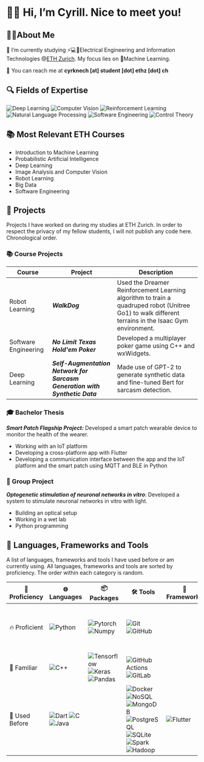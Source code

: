 # 👋😊 Hi, I’m Cyrill. Nice to meet you!

## 🙋‍♂️About Me
‍🔬 I’m currently studying ⚡💻🔌Electrical Engineering and Information Technologies @[ETH Zurich](https://ethz.ch/en.html).
My focus lies on 🧠Machine Learning.

📧 You can reach me at **cyrknech [at] student [dot] ethz [dot] ch**


## 🔍 Fields of Expertise
![Deep Learning](https://img.shields.io/badge/Deep%20Learning-%23FF6F00.svg?style=for-the-badge&logo=Deep%20Learning&logoColor=white)
![Computer Vision](https://img.shields.io/badge/Computer%20Vision-%23013243.svg?style=for-the-badge&logo=Computer%20Vision&logoColor=white)
![Reinforcement Learning](https://img.shields.io/badge/Reinforcement%20Learning-%23150458.svg?style=for-the-badge&logo=Reinforcement%20Learning&logoColor=white)
![Natural Language Processing](https://img.shields.io/badge/Natural%20Language%20Processing-%23008080.svg?style=for-the-badge&logo=Natural%20Language%20Processing&logoColor=white)
![Software Engineering](https://img.shields.io/badge/Software%20Engineering-%23007ACC.svg?style=for-the-badge&logo=Software%20Engineering&logoColor=white)
![Control Theory](https://img.shields.io/badge/Control%20Theory-%2300599C.svg?style=for-the-badge&logo=Control%20Theory&logoColor=white)

## 📚 Most Relevant ETH Courses
- Introduction to Machine Learning
- Probabilistic Artificial Intelligence
- Deep Learning
- Image Analysis and Computer Vision
- Robot Learning
- Big Data
- Software Engineering


## 📂 Projects
Projects I have worked on during my studies at ETH Zurich.
In order to respect the privacy of my fellow students, I will not publish any code here.
Chronological order.

### 📚 Course Projects

| Course               | Project                                                                    | Description                                                                                                                                         | 
|----------------------|----------------------------------------------------------------------------|-----------------------------------------------------------------------------------------------------------------------------------------------------|      
| Robot Learning       | ***WalkDog***                                                              | Used the Dreamer Reinforcement Learning algorithm to train a quadruped robot (Unitree Go1) to walk different terrains in the Isaac Gym environment. |  
| Software Engineering | ***No Limit Texas Hold'em Poker***                                         | Developed a multiplayer poker game using C++ and wxWidgets.                                                                                         |      
| Deep Learning        | ***Self-Augmentation Network for Sarcasm Generation with Synthetic Data*** | Made use of GPT-2 to generate synthetic data and fine-tuned Bert for sarcasm detection.                                                             |                   

### 🎓 Bachelor Thesis
***Smart Patch Flagship Project:***
Developed a smart patch wearable device to monitor the health of the wearer.
- Working with an IoT platform
- Developing a cross-platform app with Flutter
- Developing a communication interface between the app and the IoT platform and the smart patch using MQTT and BLE in Python

### 👥 Group Project
***Optogenetic stimulation of neuronal networks in vitro***:
Developed a system to stimulate neuronal networks in vitro with light.
- Building an optical setup
- Working in a wet lab
- Python programming

## 🔧 Languages, Frameworks and Tools
A list of languages, frameworks and tools I have used before or am currently using.
All languages, frameworks and tools are sorted by proficiency. The order within each category is random.

| 🌟 Proficiency | 🌐 Languages                                                                                                                                                                                                                                                                                                 | 📦 Packages                                                                                                                                                                                                                                                                                                                                     | 🛠️ Tools                                                                                                                                                                                                                                                                                                                                                                                                                                                                                                                                                                                                                                                                                                                                                                                                             | 🔧 Frameworks                                                                                                   | 💻 IDEs                                                                                                                                                                                                                                                                                                                                                                               | 🖥️ OS                                                                                                                                                                                                                                       |  
|----------------|--------------------------------------------------------------------------------------------------------------------------------------------------------------------------------------------------------------------------------------------------------------------------------------------------------------|-------------------------------------------------------------------------------------------------------------------------------------------------------------------------------------------------------------------------------------------------------------------------------------------------------------------------------------------------|-----------------------------------------------------------------------------------------------------------------------------------------------------------------------------------------------------------------------------------------------------------------------------------------------------------------------------------------------------------------------------------------------------------------------------------------------------------------------------------------------------------------------------------------------------------------------------------------------------------------------------------------------------------------------------------------------------------------------------------------------------------------------------------------------------------------------|-----------------------------------------------------------------------------------------------------------------|---------------------------------------------------------------------------------------------------------------------------------------------------------------------------------------------------------------------------------------------------------------------------------------------------------------------------------------------------------------------------------------|----------------------------------------------------------------------------------------------------------------------------------------------------------------------------------------------------------------------------------------------|
| 🔥 Proficient  | ![Python](https://img.shields.io/badge/Python-%233776AB.svg?style=for-the-badge&logo=Python&logoColor=white)                                                                                                                                                                                                 | ![Pytorch](https://img.shields.io/badge/Pytorch-%23EE4C2C.svg?style=for-the-badge&logo=Pytorch&logoColor=white) ![Numpy](https://img.shields.io/badge/Numpy-%23013243.svg?style=for-the-badge&logo=Numpy&logoColor=white)                                                                                                                       | ![Git](https://img.shields.io/badge/Git-%23F05033.svg?style=for-the-badge&logo=Git&logoColor=white) ![GitHub](https://img.shields.io/badge/GitHub-%23121011.svg?style=for-the-badge&logo=GitHub&logoColor=white)                                                                                                                                                                                                                                                                                                                                                                                                                                                                                                                                                                                                      |                                                                                                                 | ![PyCharm](https://img.shields.io/badge/pycharm-143?style=for-the-badge&logo=pycharm&logoColor=black&color=black&labelColor=green) ![Jupyter](https://img.shields.io/badge/Jupyter-%23F37626.svg?style=for-the-badge&logo=Jupyter&logoColor=white) ![Google Colab](https://img.shields.io/badge/Google%20Colab-%23F9AB00.svg?style=for-the-badge&logo=Google%20Colab&logoColor=white) | ![MacOS](https://img.shields.io/badge/macOS-%23999999.svg?style=for-the-badge&logo=macOS&logoColor=white)                                                                                                                                    |
| 💪 Familiar    | ![C++](https://img.shields.io/badge/C++-%2300599C.svg?style=for-the-badge&logo=C%2B%2B&logoColor=white)                                                                                                                                                                                                      | ![Tensorflow](https://img.shields.io/badge/Tensorflow-%23FF6F00.svg?style=for-the-badge&logo=Tensorflow&logoColor=white) ![Keras](https://img.shields.io/badge/Keras-%23D00000.svg?style=for-the-badge&logo=Keras&logoColor=white) ![Pandas](https://img.shields.io/badge/Pandas-%23150458.svg?style=for-the-badge&logo=Pandas&logoColor=white) | ![GitHub Actions](https://img.shields.io/badge/github%20actions-%232671E5.svg?style=for-the-badge&logo=githubactions&logoColor=white) ![GitLab](https://img.shields.io/badge/GitLab-%23181717.svg?style=for-the-badge&logo=GitLab&logoColor=white)                                                                                                                                                                                                                                                                                                                                                                                                                                                                                                                                                                    |                                                                                                                 | ![VSCode](https://img.shields.io/badge/VSCode-%23007ACC.svg?style=for-the-badge&logo=Visual%20Studio%20Code&logoColor=white)                                                                                                                                                                                                                                                          | ![Linux](https://img.shields.io/badge/Linux-%23FCC624.svg?style=for-the-badge&logo=Linux&logoColor=black) ![Raspberry Pi](https://img.shields.io/badge/Raspberry%20Pi-%23C51A4A.svg?style=for-the-badge&logo=Raspberry%20Pi&logoColor=white) |
| 🤔 Used Before | ![Dart](https://img.shields.io/badge/Dart-%230175C2.svg?style=for-the-badge&logo=Dart&logoColor=white)  ![C](https://img.shields.io/badge/C-%2300599C.svg?style=for-the-badge&logo=C&logoColor=white) ![Java](https://img.shields.io/badge/Java-%23007396.svg?style=for-the-badge&logo=Java&logoColor=white) |                                                                                                                                                                                                                                                                                                                                                 | ![Docker](https://img.shields.io/badge/Docker-%232496ED.svg?style=for-the-badge&logo=Docker&logoColor=white) ![NoSQL](https://img.shields.io/badge/NoSQL-%234ea94b.svg?style=for-the-badge&logo=NoSQL&logoColor=white) ![MongoDB](https://img.shields.io/badge/MongoDB-%234ea94b.svg?style=for-the-badge&logo=MongoDB&logoColor=white) ![PostgreSQL](https://img.shields.io/badge/PostgreSQL-%23336791.svg?style=for-the-badge&logo=PostgreSQL&logoColor=white) ![SQLite](https://img.shields.io/badge/SQLite-%23003B57.svg?style=for-the-badge&logo=SQLite&logoColor=white) ![Spark](https://img.shields.io/badge/Spark-%23E25A1C.svg?style=for-the-badge&logo=Apache%20Spark&logoColor=white) ![Hadoop](https://img.shields.io/badge/Hadoop-%23FCC624.svg?style=for-the-badge&logo=Apache%20Hadoop&logoColor=black) | ![Flutter](https://img.shields.io/badge/Flutter-%2302569B.svg?style=for-the-badge&logo=Flutter&logoColor=white) | ![Android Studio](https://img.shields.io/badge/Android%20Studio-%233776AB.svg?style=for-the-badge&logo=Android%20Studio&logoColor=white) ![Xcode](https://img.shields.io/badge/Xcode-%231575F9.svg?style=for-the-badge&logo=Xcode&logoColor=white)                                                                                                                                    |                                                                                                                                                                                                                                              |

